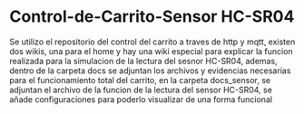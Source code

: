 # Control-de-Carrito-Sensor HC-SR04
Se utilizo el repositorio del control del carrito a traves de http y mqtt, existen dos wikis, una para el home y hay una wiki especial para explicar la funcion realizada para la simulacion de la lectura del sesnor HC-SR04, ademas, dentro de la carpeta docs se adjuntan los archivos y evidencias necesarias para el funcionamiento total del carrito, en la carpeta docs_sensor, se adjuntan el archivo de la funcion de la lectura del sensor HC-SR04, se añade configuraciones para poderlo visualizar de una forma funcional
